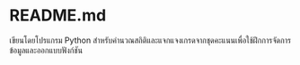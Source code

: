 # README.md
เขียนโดยโปรแกรม Python สำหรับคำนวณสถิติและแจกแจงเกรดจากชุดคะแนนเพื่อใช้ฝึกการจัดการข้อมูลและออกแบบฟังก์ชัน
